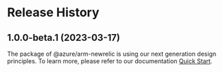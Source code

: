 # Release History
    
## 1.0.0-beta.1 (2023-03-17)

The package of @azure/arm-newrelic is using our next generation design principles. To learn more, please refer to our documentation [Quick Start](https://aka.ms/js-track2-quickstart).
